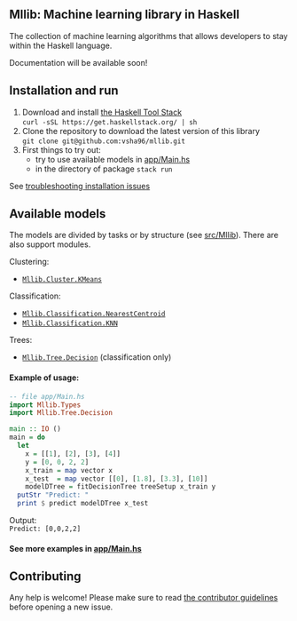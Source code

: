 ## Mllib: Machine learning library in Haskell

The collection of machine learning algorithms that allows developers to stay within the Haskell language.

Documentation will be available soon!  

## Installation and run
1. Download and install [the Haskell Tool Stack](https://docs.haskellstack.org/en/stable/README/#how-to-install)  
`curl -sSL https://get.haskellstack.org/ | sh`
2. Clone the repository to download the latest version of this library  
`git clone git@github.com:vsha96/mllib.git`
3. First things to try out:
    - try to use available models in [app/Main.hs](https://github.com/vsha96/mllib/blob/main/app/Main.hs)
    - in the directory of package `stack run`

See [troubleshooting installation issues](https://github.com/vsha96/mllib/blob/main/docs/INSTALLATION_TROUBLESHOOTING.md)

## Available models

The models are divided by tasks or by structure (see [src/Mllib](https://github.com/vsha96/mllib/tree/main/src/Mllib)). There are also support modules.

Clustering:
* [`Mllib.Cluster.KMeans`](https://github.com/vsha96/mllib/blob/main/src/Mllib/Cluster/KMeans.hs)

Classification:
* [`Mllib.Classification.NearestCentroid`](https://github.com/vsha96/mllib/blob/main/src/Mllib/Classification/NearestCentroid.hs)
* [`Mllib.Classification.KNN`](https://github.com/vsha96/mllib/blob/main/src/Mllib/Classification/KNN.hs)

Trees:
* [`Mllib.Tree.Decision`](https://github.com/vsha96/mllib/blob/main/src/Mllib/Tree/Decision.hs) (classification only)

#### Example of usage:
```haskell
-- file app/Main.hs
import Mllib.Types
import Mllib.Tree.Decision

main :: IO ()
main = do 
  let
    x = [[1], [2], [3], [4]]
    y = [0, 0, 2, 2]
    x_train = map vector x
    x_test  = map vector [[0], [1.8], [3.3], [10]]
    modelDTree = fitDecisionTree treeSetup x_train y
  putStr "Predict: "
  print $ predict modelDTree x_test
```
Output:  
```Predict: [0,0,2,2]```

#### See more examples in [app/Main.hs](https://github.com/vsha96/mllib/blob/main/app/Main.hs#L10)


## Contributing

Any help is welcome! Please
make sure to read [the contributor guidelines](CONTRIBUTING.md) before
opening a new issue.
